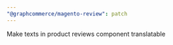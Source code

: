 ```yaml
---
"@graphcommerce/magento-review": patch
---
```


Make texts in product reviews component translatable
